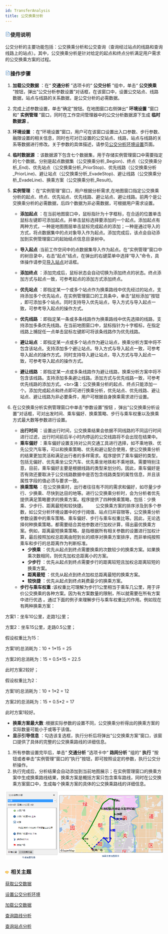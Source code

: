 ```yaml
---
id: TransferAnalysis
title: 公交换乘分析
---
```

### ![](../../img/read.gif)使用说明

公交分析的主要功能包括：公交换乘分析和公交查询（查询经过站点的线路和查询线路上的站点）。其中，公交换乘分析是针对给定的起点和终点分析满足用户需求的公交换乘方案的过程。

### ![](../../img/read.gif)操作步骤

1. **加载公交数据** ：在“ **交通分析** ”选项卡的“ **公交分析** ”组中，单击“ **公交换乘** ”按钮，弹出“公交分析参数设置”对话框，在该窗口中，设置公交站点、线路数据，站点与线路的关系数据，是公交分析的必需数据。
2. 完成上述参数设置，单击“确定”按钮。在地图窗口右侧弹出“ **环境设置** ”窗口和“ **实例管理** ”窗口，同时在工作空间管理器中的公交分析数据源下生成 **临时数据源** 。 
3. **环境设置** ：在“环境设置”窗口，用户可在该窗口设置出入口参数、步行参数、融限设置的相关信息，同时也可对已设置的公交站点、线路，站点与线路的关系等数据进行修改。关于参数的具体描述，请参见[公交分析环境设置](TrafficEnvirSet)页面。
4. **临时数据源** ：该数据源下包含七个数据集，用于存储实例管理窗口中需要指定的七个数据。分别是起点数据集（公交换乘分析_Begion)、终点（公交换乘分析_End)、优先站点（公交换乘分析_PriorStop)、优先线路（公交换乘分析_PriorLine)、避让站点（公交换乘分析_EvadeStop)、避让线路（公交换乘分析_EvadeLine)、换乘方案（公交换乘分析_Result)。
5. **实例管理** ：在“实例管理”窗口，用户根据分析需求,在地图窗口指定公交换乘分析的起点、终点、优先站点、优先线路、避让站点、避让线路。前两个是公交换乘分析的必需数据，后四个数据为非必需数据，可根据用户需求设置。
    * **添加起点** ：在当前地图窗口中，鼠标指针为十字框标，在合适的位置单击鼠标左键即可添加起点。并单击鼠标选择要添加的一个起点。添加起点有两种方式，一种是地图图层单击鼠标完成起点的添加；一种是通过导入的方式，将点数据集中的点对象导入作为起点。添加完成后，该点会自动添加到实例管理窗口的起始结点信息目录树中。
    * **导入起点** :当前工作空间中的点数据集导入作为起点。在“实例管理”窗口中的树目录中，右击“起点”结点，在弹出的右键菜单中选择“导入”命令，具体操作请参见[导入站点](../ImportLocations)对话框。

    * **添加终点** ：添加完成后，鼠标状态会自动切换为添加终点的状态。终点添加方式与起点一致，可参考起点的添加方式添加终点。
    * **优先站点** ：即指定某一个或多个站点作为换乘路线中优先经过的站点，支持添加多个优先站点，在实例管理窗口的工具条中，单击“鼠标添加”按钮 ，即可添加多个站点。同时支持导入优先站点，导入方式与导入起点一致，可参考导入起点的操作方式。
    * **优先线路** ：即指定某一条或多条线路作为换乘路线中优先选择的线路，支持添加多条优先线路。在当前地图窗口中，鼠标指针为十字框标，在指定线路上捕捉任一点单击鼠标左键即可将该条线路作为优先线路。
    * **避让站点** ：即指定某一点或多个站点作为避让站点，换乘分析方案中将不包含该站点。支持添加多个避让站点。导入方式与导入起点一致，可参考导入起点的操作方式。同时支持导入避让站点，导入方式与导入起点一致，可参考导入起点的操作方式。
    * **避让线路** ：即指定某一点或多条线路作为避让线路，换乘分析方案中将不包含该线路。支持添加多条避让线路。添加方式与优先线路一致，可参考优先线路的添加方式。<br\>**注**：公交换乘分析的起点、终点只能添加一个。添加完成起点和终点即可进行换乘分析，优先站点、优先线路、避让站点、避让线路为非必要条件，用户可根据自身换乘需求进行设置。

6. 在公交换乘分析实例管理窗口中单击“参数设置”按钮 ，弹出“公交换乘分析设置”对话框，可对出发时间、乘车偏好、换乘策略、步行与乘车权重以及换乘方式最大数等参数进行设置。
    * **出行时间** ：设置出行时间，公交换乘结果会依据不同线路的不同运行时间进行过滤，出行时间前后半小时内停运的公交线路将不会出现在结果中。
    * **乘车偏好** ：乘车偏好设置支持对公共交通工具进行选择，如不乘地铁、优先公交汽车等，可以和换乘策略、优先和避让配合使用，使公交换乘分析的结果更加灵活和满足出行者的多样需求。程序提供了乘车偏好的类型，包括无偏好、优先乘坐公交汽车、优先乘坐地铁和不乘地铁。需要特别注意，目前，乘车偏好主要是根据线路的类型来划分的。因此，乘车偏好是否有效还要取决于公交线路数据中是否包含线路类型的属性信息，并且该属性字段的值必须与要求一致。
    * **换乘策略** ：在公交换乘时，出行者往往有不同的需求和偏好，如尽量少步行、少换乘、尽快到达目的地等。进行公交换乘分析时，会为分析者优先提供满足策略要求的换乘方案。程序提供了四种换乘策略，包括：少换乘、少步行、距离最短和较快捷。
  　　公交换乘方案的排序涉及到多个参数，如公交分析环境设置中的步行阈值、站点归并容限等，公交换乘分析参数设置中的乘车策略、乘车偏好、步行与乘车权重比等。因此，无论选择何种换乘策略，都需要结合其他参数进行加权计算，得出最优换乘方案。例如，距离最短换乘策略，是指根据所有相关参数的设置进行加权计算，最后按照加权总距离由短到长的顺序对换乘方案排序，而非单纯按照乘车和步行的总距离作为判断标准。
      * **少换乘** ：优先从起点到终点需要换乘的次数较少的换乘方案。如果换乘次数相同，则优先加权总距离小的方案。
      * **少步行** ：优先从起点到终点需要步行的距离较短且加权总距离较短的换乘方案。
      * **距离最短** ：优先从起点到终点加权总距离最短的换乘方案。
      * **较快捷** ：优先从起点到终点耗费最少的换乘方案。
    * **步行与乘车权重** :该权重比可理解为步行1公里相当于乘车几公里，用于评价公交换乘的各种方案。因为有方案数量的限制，所以就需要在所有方案中进行优选 。通过下面的例子来理解步行与乘车权重比的作用。例如现在有两种换乘方案： 

方案1：坐车10公里，走路1公里；

方案2：坐车15公里，走路0.5公里；

假设权重比为15：

方案1的总消耗为：10 + 1*15 = 25

方案2的总消耗为：15 + 0.5*15 = 22.5

此时方案2较好；

假设权重比为2：

方案1的总消耗为：10 + 1*2 = 12

方案2的总消耗为：15 + 0.5*2 = 17

此时方案1较好。

  * **换乘方案最大数** :根据实际参数的设置不同，公交换乘分析得出的换乘方案的实际数量可能小于或等于该值。
  * **显示引导信息** ：勾选该复选框，执行分析后将弹出“公交换乘方案”窗口，该窗口提供了具体的完整的公交换乘路线的详细信息。
1. 所有参数设置完毕后，单击“ **交通分析** ”选项卡中“ **路网分析** ”组的“ **执行** ”按钮或者单击“实例管理”窗口的“执行”按钮，即可按照设定的参数，执行公交分析操作。
2. 执行完成后，分析结果会自动添加到当前地图展示；在实例管理窗口的换乘方案中生成换乘路线结果，换乘方案是概括方案只包含乘车路线，同时在公交换乘方案窗口中，生成每个换乘方案的具体的公交换乘路线的详细信息。  

 ![](img/TransferResult1.png) 

### ![](../../img/seealso.png) 相关主题

 [获取公交数据](TrafficDataPrepare)

 [设置公交分析环境](TrafficEnvirSet)

 [加载公交数据](LoadTranfficData)

 [查询路线分析](FindLinesByStop)

 [查询站点分析](FindStopsByLineStop)
